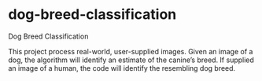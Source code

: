 # dog-breed-classification
Dog Breed Classification

This project process real-world, user-supplied images. Given an image of a dog, the algorithm will identify an estimate of the canine’s breed. If supplied an image of a human, the code will identify the resembling dog breed.
